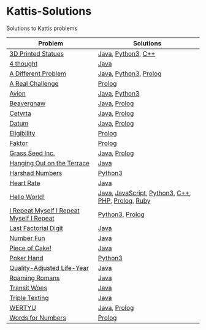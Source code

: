 # Kattis-Solutions
Solutions to Kattis problems

| Problem | Solutions |
| - | - |
| [3D Printed Statues](https://open.kattis.com/problems/3dprinter) | [Java](https://github.com/HQovaizi/Kattis-Solutions/blob/master/Java/threedprinter.java), [Python3](https://github.com/HQovaizi/Kattis-Solutions/blob/master/Python/3dprinter.py), [C++](https://github.com/HQovaizi/Kattis-Solutions/blob/master/C%2B%2B/3dprinter.cpp) |
| [4 thought](https://open.kattis.com/problems/4thought) | [Java](https://github.com/HQovaizi/Kattis-Solutions/blob/master/Java/fourthought.java) |
| [A Different Problem](https://open.kattis.com/problems/different) | [Java](https://github.com/HQovaizi/Kattis-Solutions/blob/master/Java/different.java), [Python3](https://github.com/HQovaizi/Kattis-Solutions/blob/master/Python/different.py), [Prolog](https://github.com/HQovaizi/Kattis-Solutions/blob/master/Prolog/different.pl) |
| [A Real Challenge](https://open.kattis.com/problems/areal) | [Prolog](https://github.com/HQovaizi/Kattis-Solutions/blob/master/Prolog/areal.pl) |
| [Avion](https://open.kattis.com/problems/avion) | [Java](https://github.com/HQovaizi/Kattis-Solutions/blob/master/Java/avion.java), [Python3](https://github.com/HQovaizi/Kattis-Solutions/blob/master/Python/avion.py) |
| [Beavergnaw](https://open.kattis.com/problems/beavergnaw) | [Java](https://github.com/HQovaizi/Kattis-Solutions/blob/master/Java/beavergnaw.java), [Prolog](https://github.com/HQovaizi/Kattis-Solutions/blob/master/Prolog/beavergnaw.pl) |
| [Cetvrta](https://open.kattis.com/problems/cetvrta) | [Java](https://github.com/HQovaizi/Kattis-Solutions/blob/master/Java/cetvrta.java), [Prolog](https://github.com/HQovaizi/Kattis-Solutions/blob/master/Prolog/cetvrta.pl) |
| [Datum](https://open.kattis.com/problems/datum) | [Java](https://github.com/HQovaizi/Kattis-Solutions/blob/master/Java/datum.java), [Prolog](https://github.com/HQovaizi/Kattis-Solutions/blob/master/Prolog/datum.pl) |
| [Eligibility](https://open.kattis.com/problems/eligibility) | [Prolog](https://github.com/HQovaizi/Kattis-Solutions/blob/master/Prolog/eligibility.pl) |
| [Faktor](https://open.kattis.com/problems/faktor) | [Prolog](https://github.com/HQovaizi/Kattis-Solutions/blob/master/Prolog/faktor.pl) |
| [Grass Seed Inc.](https://open.kattis.com/problems/grassseed) | [Java](https://github.com/HQovaizi/Kattis-Solutions/blob/master/Java/grasseed.java), [Prolog](https://github.com/HQovaizi/Kattis-Solutions/blob/master/Prolog/grassseed.pl) |
| [Hanging Out on the Terrace](https://open.kattis.com/problems/hangingout) | [Java](https://github.com/HQovaizi/Kattis-Solutions/blob/master/Java/hangingout.java) |
| [Harshad Numbers](https://open.kattis.com/problems/harshadnumbers) | [Python3](https://github.com/HQovaizi/Kattis-Solutions/blob/master/Python/harshadnumbers.py) |
| [Heart Rate](https://open.kattis.com/problems/heartrate) | [Java](https://github.com/HQovaizi/Kattis-Solutions/blob/master/Java/heartrate.java) |
| [Hello World!](https://open.kattis.com/problems/hello) | [Java](https://github.com/HQovaizi/Kattis-Solutions/blob/master/Java/hello.java), [JavaScript](https://github.com/HQovaizi/Kattis-Solutions/blob/master/JavaScript/hello.js), [Python3](https://github.com/HQovaizi/Kattis-Solutions/blob/master/Python/hello.py), [C++](https://github.com/HQovaizi/Kattis-Solutions/blob/master/C%2B%2B/hello.cpp), [PHP](https://github.com/HQovaizi/Kattis-Solutions/blob/master/PHP/hello.php), [Prolog](https://github.com/HQovaizi/Kattis-Solutions/blob/master/Prolog/hello.pl), [Ruby](https://github.com/HQovaizi/Kattis-Solutions/blob/master/Ruby/hello.rb) |
| [I Repeat Myself I Repeat Myself I Repeat](https://open.kattis.com/problems/irepeatmyself) | [Python3](https://github.com/HQovaizi/Kattis-Solutions/blob/master/Python/irepeatmyself.py), [Prolog](https://github.com/HQovaizi/Kattis-Solutions/blob/master/Prolog/irepeatmyself.pl) |
| [Last Factorial Digit](https://open.kattis.com/problems/lastfactorialdigit) | [Java](https://github.com/HQovaizi/Kattis-Solutions/blob/master/Java/lastfactorialdigit.java) |
| [Number Fun](https://open.kattis.com/problems/numberfun) | [Java](https://github.com/HQovaizi/Kattis-Solutions/blob/master/Java/numberfun.java) |
| [Piece of Cake!](https://open.kattis.com/problems/pieceofcake2) | [Java](https://github.com/HQovaizi/Kattis-Solutions/blob/master/Java/pieceofcake2.java) |
| [Poker Hand](https://open.kattis.com/problems/pokerhand) | [Python3](https://github.com/HQovaizi/Kattis-Solutions/blob/master/Python/pokerhand.py) |
| [Quality-Adjusted Life-Year](https://open.kattis.com/problems/qaly) | [Java](https://github.com/HQovaizi/Kattis-Solutions/blob/master/Java/qaly.java) |
| [Roaming Romans](https://open.kattis.com/problems/romans) | [Java](https://github.com/HQovaizi/Kattis-Solutions/blob/master/Java/romans.java) |
| [Transit Woes](https://open.kattis.com/problems/transitwoes) | [Java](https://github.com/HQovaizi/Kattis-Solutions/blob/master/Java/transitwoes.java) |
| [Triple Texting](https://open.kattis.com/problems/tripletexting) | [Java](https://github.com/HQovaizi/Kattis-Solutions/blob/master/Java/tripletexting.java) |
| [WERTYU](https://open.kattis.com/problems/wertyu) | [Java](https://github.com/HQovaizi/Kattis-Solutions/blob/master/Java/wertyu.java), [Prolog](https://github.com/HQovaizi/Kattis-Solutions/blob/master/Prolog/wertyu.pl) |
| [Words for Numbers](https://open.kattis.com/problems/wordsfornumbers) | [Prolog](https://github.com/HQovaizi/Kattis-Solutions/blob/master/Prolog/wordsfornumbers.pl) |
